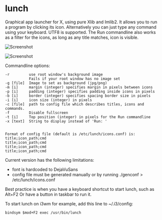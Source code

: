 # lunch
Graphical app launcher for X, using pure Xlib and Imlib2. It allows you to run a program by clicking its icon. Alternatively
you can just type any command using your keyboard. UTF8 is supported.
The Run commandline also works as a filter for the icons, as long as any title matches, icon is visible.

![Screenshot](/../Screenshot/screenshot.png?raw=true "Screenshot")

![Screenshot](/../Screenshot/screenshot2.png?raw=true "Screenshot")


Commandline options:

    -r         use root window's background image
               Fails if your root window has no image set
    -g [file]  Image to set as background (jpg/png)
    -m [i]     margin (integer) specifies margin in pixels between icons
    -p [i]     padding (integer) specifies padding inside icons in pixels
    -b [i]     border (integer) specifies spacing border size in pixels
    -i [i]     icon size (integer) in pixels
    -c [file]  path to config file which describes titles, icons and commands.
    -f         Disable fullscreen
    -t [i]     Top position (integer) in pixels for the Run commandline
    -x [text]  String to display instead of 'Run: '


    Format of config file (default is /etc/lunch/icons.conf) is:
    title;icon_path;cmd
    title;icon_path;cmd
    title;icon_path;cmd
    title;icon_path;cmd


Current version has the following limitations:
- font is hardcoded to DejaVuSans
- config file must be generated manually or by running ./genconf > /etc/lunch/icons.conf

Best practice is when you have a keyboard shortcut to start lunch, such as Alt+F2
Or have a button in taskbar to run it.

To start lunch on i3wm for example, add this line to ~/.i3/config:

    bindsym $mod+F2 exec /usr/bin/lunch


